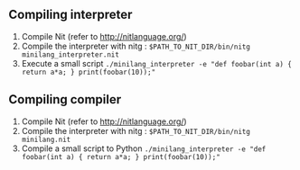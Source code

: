 ## Compiling interpreter

1. Compile Nit (refer to http://nitlanguage.org/)
2. Compile the interpreter with nitg : `$PATH_TO_NIT_DIR/bin/nitg minilang_interpreter.nit`
3. Execute a small script `./minilang_interpreter -e "def foobar(int a) { return a*a; } print(foobar(10));"`

## Compiling compiler

1. Compile Nit (refer to http://nitlanguage.org/)
2. Compile the interpreter with nitg : `$PATH_TO_NIT_DIR/bin/nitg minilang.nit`
3. Compile a small script to Python `./minilang_interpreter -e "def foobar(int a) { return a*a; } print(foobar(10));"`



